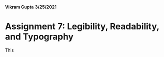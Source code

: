 **Vikram Gupta**
**3/25/2021**
# **Assignment 7: Legibility, Readability, and Typography**

This
<!--stackedit_data:
eyJoaXN0b3J5IjpbLTQzNTU2ODc2N119
-->